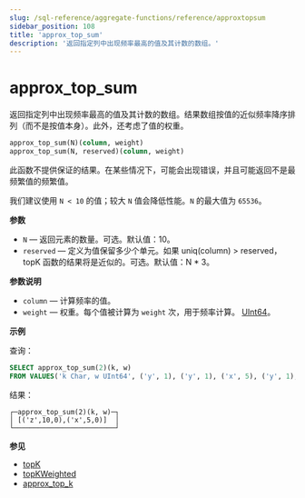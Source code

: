 ```yaml
---
slug: /sql-reference/aggregate-functions/reference/approxtopsum
sidebar_position: 108
title: 'approx_top_sum'
description: '返回指定列中出现频率最高的值及其计数的数组。'
---
```



# approx_top_sum

返回指定列中出现频率最高的值及其计数的数组。结果数组按值的近似频率降序排列（而不是按值本身）。此外，还考虑了值的权重。

``` sql
approx_top_sum(N)(column, weight)
approx_top_sum(N, reserved)(column, weight)
```

此函数不提供保证的结果。在某些情况下，可能会出现错误，并且可能返回不是最频繁值的频繁值。

我们建议使用 `N < 10` 的值；较大 `N` 值会降低性能。`N` 的最大值为 `65536`。

**参数**

- `N` — 返回元素的数量。可选。默认值：10。
- `reserved` — 定义为值保留多少个单元。如果 uniq(column) > reserved，topK 函数的结果将是近似的。可选。默认值：N * 3。

**参数说明**

- `column` — 计算频率的值。
- `weight` — 权重。每个值被计算为 `weight` 次，用于频率计算。 [UInt64](../../../sql-reference/data-types/int-uint.md)。

**示例**

查询：

``` sql
SELECT approx_top_sum(2)(k, w)
FROM VALUES('k Char, w UInt64', ('y', 1), ('y', 1), ('x', 5), ('y', 1), ('z', 10))
```

结果：

``` text
┌─approx_top_sum(2)(k, w)─┐
│ [('z',10,0),('x',5,0)]  │
└─────────────────────────┘
```

**参见**

- [topK](../../../sql-reference/aggregate-functions/reference/topk.md)
- [topKWeighted](../../../sql-reference/aggregate-functions/reference/topkweighted.md)
- [approx_top_k](../../../sql-reference/aggregate-functions/reference/approxtopk.md)
